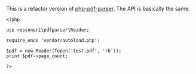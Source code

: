 This is a refactor version of  [php-pdf-parser](https://github.com/adeel/php-pdf-parser). The API is basically the same.



    <?php
    
    use rossoneri\pdfparser\Reader;
    
    require_once 'vendor/autoload.php';
    
    $pdf = new Reader(fopen('test.pdf', 'rb'));
    print $pdf->page_count;
    
    ?>
